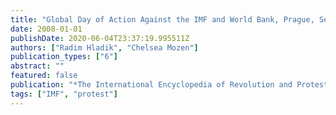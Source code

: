 ```yaml
---
title: "Global Day of Action Against the IMF and World Bank, Prague, September 26 (S26), 2000"
date: 2008-01-01
publishDate: 2020-06-04T23:37:19.995511Z
authors: ["Radim Hladik", "Chelsea Mozen"]
publication_types: ["6"]
abstract: ""
featured: false
publication: "*The International Encyclopedia of Revolution and Protest: 1500 to the Present*"
tags: ["IMF", "protest"]
---
```


